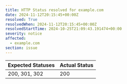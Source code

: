 ```yaml
---
title: HTTP Status resolved for example.com
date: 2024-11-12T20:15:45+00:00Z
resolved: True
resolvedWhen: 2024-11-12T20:15:45+00:00Z
resolvedStartTime: 2024-10-25T21:09:43.191474+00:00
severity: notice
affected:
  - example.com
section: issue
---
```


| Expected Statuses | Actual Status  |
|-------------------|----------------|
| 200, 301, 302 | 200 |
